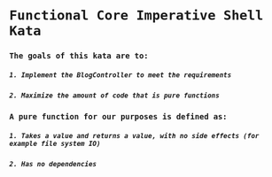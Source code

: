 # `Functional Core Imperative Shell Kata`

### `The goals of this kata are to:`
##### `1. Implement the BlogController to meet the requirements`
##### `2. Maximize the amount of code that is pure functions`

### `A pure function for our purposes is defined as:`
##### `1. Takes a value and returns a value, with no side effects (for example file system IO)`
##### `2. Has no dependencies`